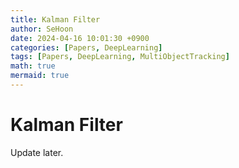 ```yaml
---
title: Kalman Filter
author: SeHoon
date: 2024-04-16 10:01:30 +0900
categories: [Papers, DeepLearning]
tags: [Papers, DeepLearning, MultiObjectTracking]
math: true
mermaid: true
---
```


# Kalman Filter
Update later.

